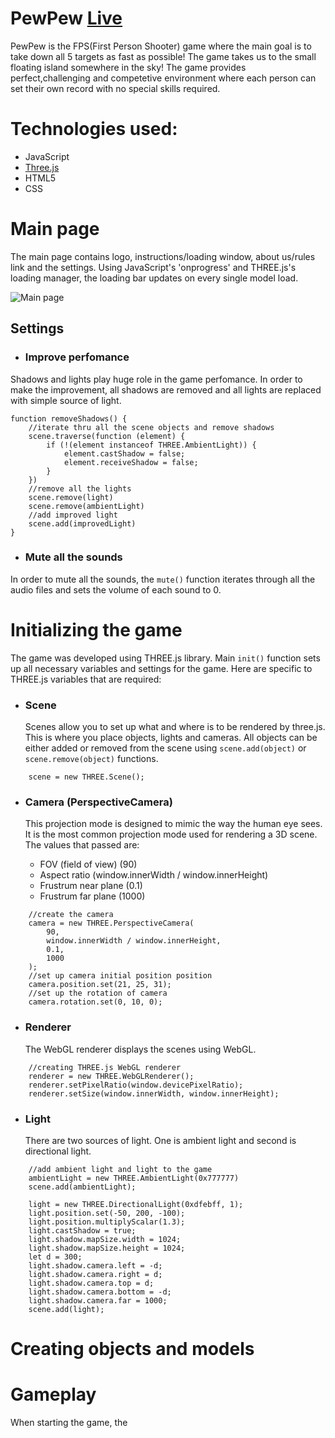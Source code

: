 # PewPew [Live](https://pewpew.iskrayev.com/)

PewPew is the FPS(First Person Shooter) game where the main goal is to take down all 5 targets as fast as possible! The game takes us to the small floating island somewhere in the sky! The game provides perfect,challenging and competetive environment where each person can set their own record with no special skills required.

# Technologies used:

- JavaScript
- [Three.js](https://threejs.org/)
- HTML5
- CSS

# Main page

The main page contains logo, instructions/loading window, about us/rules link and the settings. Using JavaScript's 'onprogress' and THREE.js's loading manager, the loading bar updates on every single model load.

![Main page](https://i.imgur.com/9Y530dl.png) 

## Settings
- ### Improve perfomance

Shadows and lights play huge role in the game perfomance. In order to make the improvement, all shadows are removed and all lights are replaced with simple source of light.
```
function removeShadows() {
    //iterate thru all the scene objects and remove shadows
    scene.traverse(function (element) {
        if (!(element instanceof THREE.AmbientLight)) {
            element.castShadow = false;
            element.receiveShadow = false;
        }
    })
    //remove all the lights
    scene.remove(light)
    scene.remove(ambientLight)
    //add improved light
    scene.add(improvedLight)
}
```
- ### Mute all the sounds
In order to mute all the sounds, the `mute()` function iterates through all the audio files and sets the volume of each sound to 0.

# Initializing the game

The game was developed using THREE.js library. Main `init()` function sets up all necessary variables and settings for the game. Here are specific to THREE.js variables that are required:
- ### Scene
    Scenes allow you to set up what and where is to be rendered by three.js. This is where you place objects, lights and cameras. All objects can be either added or removed from the scene using `scene.add(object)` or `scene.remove(object)` functions.
```
    scene = new THREE.Scene();
```

- ### Camera (PerspectiveCamera)
    This projection mode is designed to mimic the way the human eye sees. It is the most common projection mode used for rendering a 3D scene. The values that passed are:

    - FOV (field of view) (90) 
    - Aspect ratio (window.innerWidth / window.innerHeight)
    - Frustrum near plane (0.1)
    - Frustrum far plane (1000)
```
    //create the camera
    camera = new THREE.PerspectiveCamera(
        90,
        window.innerWidth / window.innerHeight,
        0.1,
        1000
    );
    //set up camera initial position position
    camera.position.set(21, 25, 31);
    //set up the rotation of camera
    camera.rotation.set(0, 10, 0);
```
- ### Renderer 
    The WebGL renderer displays the scenes using WebGL.
```
    //creating THREE.js WebGL renderer
    renderer = new THREE.WebGLRenderer();
    renderer.setPixelRatio(window.devicePixelRatio);
    renderer.setSize(window.innerWidth, window.innerHeight);
```

- ### Light
    There are two sources of light. One is ambient light and second is directional light.
```
    //add ambient light and light to the game
    ambientLight = new THREE.AmbientLight(0x777777)
    scene.add(ambientLight);

    light = new THREE.DirectionalLight(0xdfebff, 1);
    light.position.set(-50, 200, -100);
    light.position.multiplyScalar(1.3);
    light.castShadow = true;
    light.shadow.mapSize.width = 1024;
    light.shadow.mapSize.height = 1024;
    let d = 300;
    light.shadow.camera.left = -d;
    light.shadow.camera.right = d;
    light.shadow.camera.top = d;
    light.shadow.camera.bottom = -d;
    light.shadow.camera.far = 1000;
    scene.add(light);
```

# Creating objects and models




# Gameplay
When starting the game, the